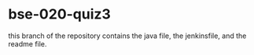 # bse-020-quiz3

this branch of the repository contains the java file, the jenkinsfile, and the readme file.